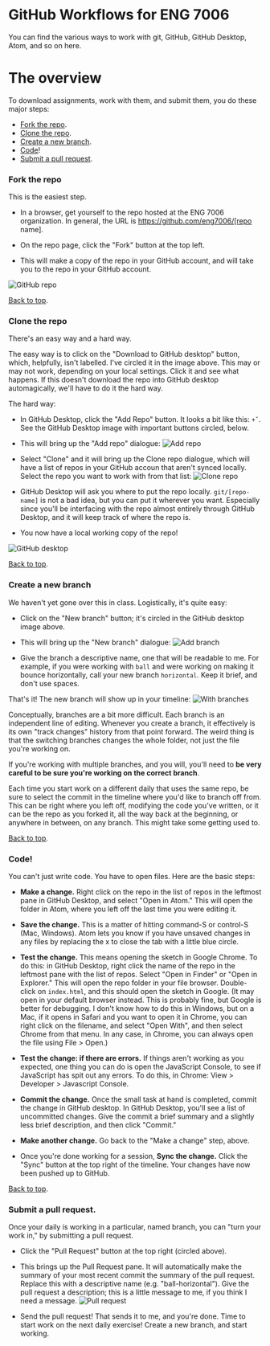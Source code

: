 # GitHub Workflows for ENG 7006
You can find the various ways to work with git, GitHub, GitHub Desktop, Atom, and so on here.

# <a id="top"></a>The overview
To download assignments, work with them, and submit them, you do these major steps:

* [Fork the repo](#fork).
* [Clone the repo](#clone).
* [Create a new branch](#branch).
* [Code](#code)!
* [Submit a pull request](#pull).

### <a id="fork"></a>Fork the repo
This is the easiest step.

* In a browser, get yourself to the repo hosted at the ENG 7006 organization. In general, the URL is https://github.com/eng7006/[repo name].

* On the repo page, click the "Fork" button at the top left.

* This will make a copy of the repo in your GitHub account, and will take you to the repo in your GitHub account.

![GitHub repo](https://github.com/ENG7006/github-workflow/blob/master/github-repo-annotated.png)

[Back to top](#top).

### <a id="clone"></a>Clone the repo
There's an easy way and a hard way.

The easy way is to click on the "Download to GitHub desktop" button, which, helpfully, isn't labelled. I've circled it in the image above. This may or may not work, depending on your local settings. Click it and see what happens. If this doesn't download the repo into GitHub desktop automagically, we'll have to do it the hard way.

The hard way:
* In GitHub Desktop, click the "Add Repo" button. It looks a bit like this: ```+ˇ```. See the GitHub Desktop image with important buttons circled, below.

* This will bring up the "Add repo" dialogue:
![Add repo](https://github.com/ENG7006/github-workflow/blob/master/add-repo.png)

* Select "Clone" and it will bring up the Clone repo dialogue, which will have a list of repos in your GitHub accoun that aren't synced locally. Select the repo you want to work with from that list:
![Clone repo](https://github.com/ENG7006/github-workflow/blob/master/clone.png)

* GitHub Desktop will ask you where to put the repo locally. ```git/[repo-name]``` is not a bad idea, but you can put it wherever you want. Especially since you'll be interfacing with the repo almost entirely through GitHub Desktop, and it will keep track of where the repo is.

* You now have a local working copy of the repo!

![GitHub desktop](https://github.com/ENG7006/github-workflow/blob/master/github-desktop-annotated.png)

[Back to top](#top).

### Create a new branch
We haven't yet gone over this in class. Logistically, it's quite easy:

* Click on the "New branch" button; it's circled in the GitHub desktop image above.

* This will bring up the "New branch" dialogue:
![Add branch](https://github.com/ENG7006/github-workflow/blob/master/new-branch.png)

* Give the branch a descriptive name, one that will be readable to me. For example, if you were working with ```ball``` and were working on making it bounce horizontally, call your new branch ```horizontal```. Keep it brief, and don't use spaces.

That's it! The new branch will show up in your timeline:
![With branches](https://github.com/ENG7006/github-workflow/blob/master/ghd-with-branches.png)

Conceptually, branches are a bit more difficult. Each branch is an independent line of editing. Whenever you create a branch, it effectively is its own "track changes" history from that point forward. The weird thing is that the switching branches changes the whole folder, not just the file you're working on.

If you're working with multiple branches, and you will, you'll need to **be very careful to be sure you're working on the correct branch**.

Each time you start work on a different daily that uses the same repo, be sure to select the commit in the timeline where you'd like to branch off from. This can be right where you left off, modifying the code you've written, or it can be the repo as you forked it, all the way back at the beginning, or anywhere in between, on any branch. This might take some getting used to.

[Back to top](#top).

### <a id="code"></a>Code!
You can't just write code. You have to open files. Here are the basic steps:

* **Make a change.** Right click on the repo in the list of repos in the leftmost pane in GitHub Desktop, and select "Open in Atom." This will open the folder in Atom, where you left off the last time you were editing it.

* **Save the change.** This is a matter of hitting command-S or control-S (Mac, Windows). Atom lets you know if you have unsaved changes in any files by replacing the x to close the tab with a little blue circle.

* **Test the change.** This means opening the sketch in Google Chrome. To do this: in GitHub Desktop, right click the name of the repo in the leftmost pane with the list of repos. Select "Open in Finder" or "Open in Explorer." This will open the repo folder in your file browser. Double-click on ```index.html```, and this should open the sketch in Google. (It may open in your default browser instead. This is probably fine, but Google is better for debugging. I don't know how to do this in Windows, but on a Mac, if it opens in Safari and you want to open it in Chrome, you can right click on the filename, and select "Open With", and then select Chrome from that menu. In any case, in Chrome, you can always open the file using File > Open.)

* **Test the change: if there are errors.** If things aren't working as you expected, one thing you can do is open the JavaScript Console, to see if JavaScript has spit out any errors. To do this, in Chrome: View > Developer > Javascript Console.

* **Commit the change.** Once the small task at hand is completed, commit the change in GitHub desktop. In GitHub Desktop, you'll see a list of uncommitted changes. Give the commit a brief summary and a slightly less brief description, and then click "Commit."

* **Make another change.** Go back to the "Make a change" step, above.

* Once you're done working for a session, **Sync the change.** Click the "Sync" button at the top right of the timeline. Your changes have now been pushed up to GitHub.

[Back to top](#top).

### <a id="pull"></a>Submit a pull request.
Once your daily is working in a particular, named branch, you can "turn your work in," by submitting a pull request.

* Click the "Pull Request" button at the top right (circled above).

* This brings up the Pull Request pane. It will automatically make the summary of your most recent commit the summary of the pull request. Replace this with a descriptive name (e.g. "ball-horizontal"). Give the pull request a description; this is a little message to me, if you think I need a message.
![Pull request](https://github.com/ENG7006/github-workflow/blob/master/pull-request.png)

* Send the pull request! That sends it to me, and you're done. Time to start work on the next daily exercise! Create a new branch, and start working.
